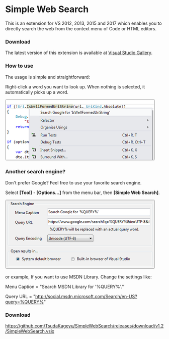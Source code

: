 Simple Web Search
=================

This is an extension for VS 2012, 2013, 2015 and 2017 which enables you to directly search the web from the context menu of Code or HTML editors. 

### Download

The latest version of this extension is available at [Visual Studio Gallery](https://marketplace.visualstudio.com/items?itemName=Tsuda-Kageyu.SimpleWebSearch).

### How to use

The usage is simple and straightforward:

Right-click a word you want to look up. When nothing is selected, it automatically picks up a word.

![How to search](https://github.com/TsudaKageyu/SimpleWebSearch/blob/master/images/search.png?raw=true "How to search")

### Another search engine?

Don't prefer Google? Feel free to use your favorite search engine.

Select **[Tool]** - **[Options...]** from the menu bar, then **[Simple Web Search]**.

![Options](https://github.com/TsudaKageyu/SimpleWebSearch/blob/master/images/options.png?raw=true "Options")

or example, If you want to use MSDN Library. Change the settings like:

Menu Caption = "Search MSDN Library for '%QUERY%'."

Query URL = "http://social.msdn.microsoft.com/Search/en-US?query=%QUERY%&quot;

### Download

https://github.com/TsudaKageyu/SimpleWebSearch/releases/download/v1.2/SimpleWebSearch.vsix
